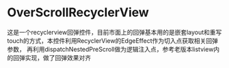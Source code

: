 # OverScrollRecyclerView
这是一个recyclerview回弹控件，目前市面上的回弹基本用的是嵌套layout和重写touch的方式，本控件利用RecyclerView的EdgeEffect作为切入点获取相关回弹参数，
再利用dispatchNestedPreScroll做为逻辑注入点，参考老版本listview内的回弹实现，做了回弹效果对齐